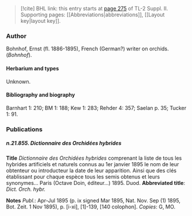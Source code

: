 > [!cite] BHL link: this entry starts at [page 275](https://www.biodiversitylibrary.org/item/103859#page/285/mode/1up) of TL-2 Suppl. II.
> Supporting pages: [[Abbreviations|abbreviations]], [[Layout key|layout key]].

### Author

Bohnhof, Ernst (fl. 1886-1895), French (German?) writer on orchids. (*Bohnhof*).

#### Herbarium and types

Unknown.

#### Bibliography and biography

Barnhart 1: 210; BM 1: 188; Kew 1: 283; Rehder 4: 357; Saelan p. 35; Tucker 1: 91.

### Publications

##### n.21.855. Dictionnaire des Orchidées hybrides

**Title**
*Dictionnaire des Orchidées hybrides* comprenant la liste de tous les hybrides artificiels et naturels connus au 1er janvier 1895 le nom de leur obtenteur ou introducteur la date de leur apparition. Ainsi que des clés établissant pour chaque espèce tous les semis obtenus et leurs synonymes... Paris (Octave Doin, éditeur...) 1895. Duod.
**Abbreviated title**: *Dict. Orch. hybr.*

**Notes**
*Publ*.: Apr-Jul 1895 (p. ix signed Mar 1895, Nat. Nov. Sep (1) 1895, Bot. Zeit. 1 Nov 1895), p. \[i-xi\], \[1\]-139, \[140 colophon\]. *Copies*: G, MO.

